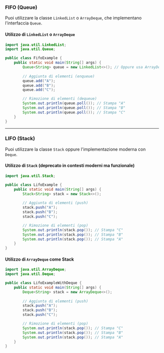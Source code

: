 

### **FIFO (Queue)**

Puoi utilizzare la classe `LinkedList` o `ArrayDeque`, che implementano l'interfaccia `Queue`.

#### Utilizzo di `LinkedList` o `ArrayDeque`
```java
import java.util.LinkedList;
import java.util.Queue;

public class FifoExample {
    public static void main(String[] args) {
        Queue<String> queue = new LinkedList<>(); // Oppure usa ArrayDeque<String>();
        
        // Aggiunta di elementi (enqueue)
        queue.add("A");
        queue.add("B");
        queue.add("C");

        // Rimozione di elementi (dequeue)
        System.out.println(queue.poll()); // Stampa "A"
        System.out.println(queue.poll()); // Stampa "B"
        System.out.println(queue.poll()); // Stampa "C"
    }
}
```

---

### **LIFO (Stack)**

Puoi utilizzare la classe `Stack` oppure l'implementazione moderna con `Deque`.

#### Utilizzo di `Stack` (deprecato in contesti moderni ma funzionale)
```java
import java.util.Stack;

public class LifoExample {
    public static void main(String[] args) {
        Stack<String> stack = new Stack<>();
        
        // Aggiunta di elementi (push)
        stack.push("A");
        stack.push("B");
        stack.push("C");

        // Rimozione di elementi (pop)
        System.out.println(stack.pop()); // Stampa "C"
        System.out.println(stack.pop()); // Stampa "B"
        System.out.println(stack.pop()); // Stampa "A"
    }
}
```

#### Utilizzo di `ArrayDeque` come Stack
```java
import java.util.ArrayDeque;
import java.util.Deque;

public class LifoExampleWithDeque {
    public static void main(String[] args) {
        Deque<String> stack = new ArrayDeque<>();
        
        // Aggiunta di elementi (push)
        stack.push("A");
        stack.push("B");
        stack.push("C");

        // Rimozione di elementi (pop)
        System.out.println(stack.pop()); // Stampa "C"
        System.out.println(stack.pop()); // Stampa "B"
        System.out.println(stack.pop()); // Stampa "A"
    }
}
```
